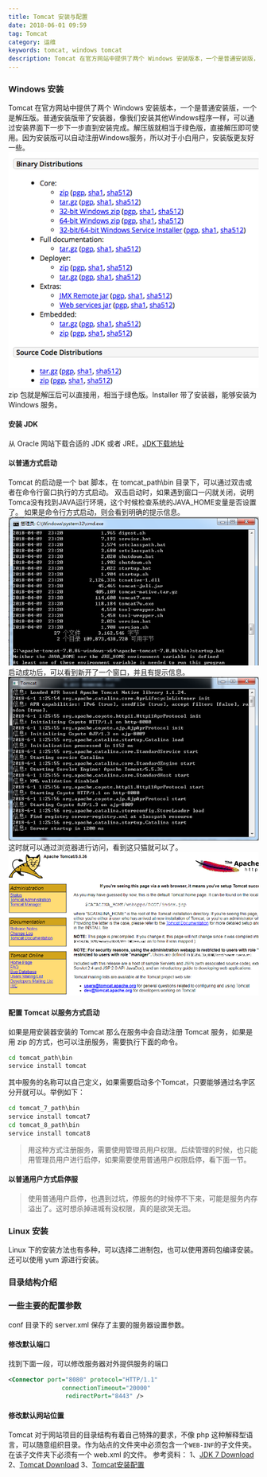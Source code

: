 ```yaml
---
title: Tomcat 安装与配置
date: 2018-06-01 09:59
tag: Tomcat
category: 运维
keywords: tomcat, windows tomcat
description: Tomcat 在官方网站中提供了两个 Windows 安装版本，一个是普通安装版，一个是解压版。普通安装版带了安装器，像我们安装其他Windows程序一样，可以通过安装界面下一步下一步直到安装完成。
---
```



### Windows 安装
Tomcat 在官方网站中提供了两个 Windows 安装版本，一个是普通安装版，一个是解压版。普通安装版带了安装器，像我们安装其他Windows程序一样，可以通过安装界面下一步下一步直到安装完成。解压版就相当于绿色版，直接解压即可使用。因为安装版可以自动注册Windows服务，所以对于小白用户，安装版更友好一些。
![](./20180601-install-tomcat-under-windows/39469-20180601095756908-1308989679.png)
zip 包就是解压后可以直接用，相当于绿色版。Installer 带了安装器，能够安装为 Windows 服务。

#### 安装 JDK

从 Oracle 网站下载合适的 JDK 或者 JRE。[JDK下载地址](http://www.oracle.com/technetwork/java/javase/downloads/index.html)

#### 以普通方式启动

Tomcat 的启动是一个 bat 脚本，在 tomcat_path\bin 目录下，可以通过双击或者在命令行窗口执行的方式启动。
双击启动时，如果遇到窗口一闪就关闭，说明Tomca没有找到JAVA运行环境，这个时候检查系统的JAVA_HOME变量是否设置了。
如果是命令行方式启动，则会看到明确的提示信息。
![](./20180601-install-tomcat-under-windows/39469-20180601095823734-322940177.png)
启动成功后，可以看到新开了一个窗口，并且有提示信息。
![](./20180601-install-tomcat-under-windows/39469-20180601095845467-1922887476.png)
这时就可以通过浏览器进行访问，看到这只猫就可以了。
![](./20180601-install-tomcat-under-windows/39469-20180601095856198-423016843.png)

#### 配置 Tomcat 以服务方式启动

如果是用安装器安装的 Tomcat 那么在服务中会自动注册 Tomcat 服务，如果是用 zip 的方式，也可以注册服务，需要执行下面的命令。
```bat
cd tomcat_path\bin
service install tomcat
```
其中服务的名称可以自己定义，如果需要启动多个Tomcat，只要能够通过名字区分开就可以。举例如下：
```bat
cd tomcat_7_path\bin
service install tomcat7
cd tomcat_8_path\bin
service install tomcat8
```
> 用这种方式注册服务，需要使用管理员用户权限。后续管理的时候，也只能用管理员用户进行启停，如果需要使用普通用户权限启停，看下面一节。

#### 以普通用户方式启停服

> 使用普通用户启停，也遇到过坑，停服务的时候停不下来，可能是服务内存溢出了。这时想杀掉进城有没权限，真的是欲哭无泪。

### Linux 安装

Linux 下的安装方法也有多种，可以选择二进制包，也可以使用源码包编译安装。还可以使用 yum 源进行安装。

### 目录结构介绍


### 一些主要的配置参数
conf 目录下的 server.xml 保存了主要的服务器设置参数。

#### 修改默认端口
找到下面一段，可以修改服务器对外提供服务的端口
```xml
<Connector port="8080" protocol="HTTP/1.1"
               connectionTimeout="20000"
                redirectPort="8443" />
```

#### 修改默认网站位置
Tomcat 对于网站项目的目录结构有着自己特殊的要求，不像 php 这种解释型语言，可以随意组织目录。作为站点的文件夹中必须包含一个```WEB-INF```的子文件夹。在该子文件夹下必须有一个 web.xml 的文件。
参考资料：
1、[JDK 7 Download](http://www.oracle.com/technetwork/java/javase/downloads/jdk7-downloads-1880260.html)
2、[Tomcat Download](http://tomcat.apache.org/download-70.cgi)
3、[Tomcat安装配置](http://www.cnblogs.com/Johness/archive/2012/07/20/2600937.html)












